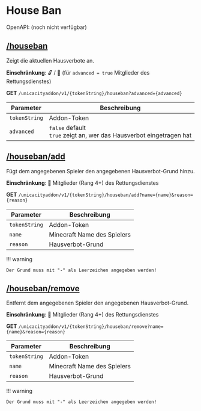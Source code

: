 # House Ban

OpenAPI: (noch nicht verfügbar)

## [/houseban](http://rettichlp.de:8888/unicacityaddon/v1/dhgpsklnag2354668ec1d905xcv34d9bdee4b877/houseban?advanced=false)

Zeigt die aktuellen Hausverbote an.

**Einschränkung**: 🔓 / 🔐 (für `advanced = true` Mitglieder des Rettungsdienstes)

**GET** `/unicacityaddon/v1/{tokenString}/houseban?advanced={advanced}`

| Parameter     | Beschreibung                                                            |
|---------------|-------------------------------------------------------------------------|
| `tokenString` | Addon-Token                                                             |
| `advanced`    | `false` default<br/>`true` zeigt an, wer das Hausverbot eingetragen hat |

## [/houseban/add](http://rettichlp.de:8888/unicacityaddon/v1/dhgpsklnag2354668ec1d905xcv34d9bdee4b877/houseban/add?name=RettichLP&reason=Gewaltandrohung)

Fügt dem angegebenen Spieler den angegebenen Hausverbot-Grund hinzu.

**Einschränkung**: 🔐 Mitglieder (Rang 4+) des Rettungsdienstes

**GET** `/unicacityaddon/v1/{tokenString}/houseban/add?name={name}&reason={reason}`

| Parameter     | Beschreibung                |
|---------------|-----------------------------|
| `tokenString` | Addon-Token                 |
| `name`        | Minecraft Name des Spielers |
| `reason`      | Hausverbot-Grund            |

!!! warning

    Der Grund muss mit "-" als Leerzeichen angegeben werden!

## [/houseban/remove](http://rettichlp.de:8888/unicacityaddon/v1/dhgpsklnag2354668ec1d905xcv34d9bdee4b877/houseban/remove?name=RettichLP&reason=Gewaltandrohung)

Entfernt dem angegebenen Spieler den angegebenen Hausverbot-Grund.

**Einschränkung**: 🔐 Mitglieder (Rang 4+) des Rettungsdienstes

**GET** `/unicacityaddon/v1/{tokenString}/houseban/remove?name={name}&reason={reason}`

| Parameter     | Beschreibung                |
|---------------|-----------------------------|
| `tokenString` | Addon-Token                 |
| `name`        | Minecraft Name des Spielers |
| `reason`      | Hausverbot-Grund            |

!!! warning

    Der Grund muss mit "-" als Leerzeichen angegeben werden!
